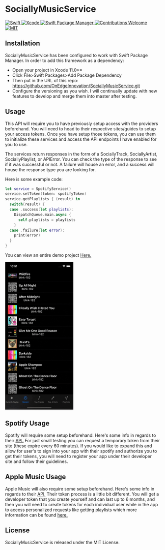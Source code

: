 # SociallyMusicService
<a href="https://swift.org">
 <img src="https://img.shields.io/badge/Swift-5.1-brightgreen.svg"
      alt="Swift" />
</a>
<a href="https://developer.apple.com/xcode">
  <img src="https://img.shields.io/badge/Xcode-11-blue.svg"
      alt="Xcode">
</a>
<a href="https://swift.org/package-manager">
    <img src="https://img.shields.io/badge/swiftpm-compatible-brightgreen.svg?style=flat" alt="Swift Package Manager" />
</a>
<a href="https://github.com/OnEdgeInnovation/SociallyMusicService/issues">
   <img src="https://img.shields.io/badge/contributions-Welcome-brightgreen.svg?style=flat"
        alt="Contributions Welcome">
</a>
<a href="https://opensource.org/licenses/MIT">
  <img src="https://img.shields.io/badge/License-MIT-red.svg"
      alt="MIT">
</a>

## Installation
SociallyMusicService has been configured to work with Swift Package Manager.
In order to add this framework as a dependency: 
- Open your project in Xcode 11.0>=
- Click File>Swift Packages>Add Package Dependency
- Then put in the URL of this repo: https://github.com/OnEdgeInnovation/SociallyMusicService.git
- Configure the versioning as you wish. I will continually update with new features to develop and merge them into master after testing.

## Usage
This API will require you to have previously setup access with the providers beforehand. You will need to head to their respective sites/guides to setup your access tokens. Once you have setup those tokens, you can use them to initialize these services and access the API endpoints I have enabled for you to use.

The services return responses in the form of a SociallyTrack, SociallyArtist, SociallyPlaylist, or APIError. You can check the type of the response to see if it was successful or not. A failure will house an error, and a success will house the response type you are looking for.

Here is some example code:

```swift
let service = SpotifyService()
service.setToken(token: spotifyToken)
service.getPlaylists { (result) in
  switch(result) {
  case .success(let playlists):
    DispatchQueue.main.async {
      self.playlists = playlists
    }
  case .failure(let error):
    print(error)
  }
}
```

You can view an entire demo project [Here.](https://github.com/OnEdgeInnovation/SociallyMusicServiceDemo)

![](giphy.gif)

## Spotify Usage
Spotify will require some setup beforehand. Here's some info in regards to their [API.](https://developer.spotify.com/documentation/web-api/)
For just small testing you can request a temporary token from their site (these expire every 60 minutes). If you would like to expand this and allow for user's to sign into your app with their spotify and authorize you to get their tokens, you will need to register your app under their developer site and follow their guidelines.

## Apple Music Usage
Apple Music will also require some setup beforehand. Here's some info in regards to their [API.](https://developer.apple.com/documentation/applemusicapi/)
Their token process is a little bit different. You will get a developer token that you create yourself and can last up to 6 months, and then you will need to create tokens for each individual user while in the app to access personalized requests like getting playlists which more information can be found [here.](https://help.apple.com/developer-account/#/devce5522674)

## License
SociallyMusicService is released under the MIT License.
